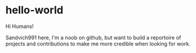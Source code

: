 # hello-world

Hi Humans!

Sandvich991 here, I'm a noob on github, but want to build a reportoire of projects and contributions to make me more credible when looking for work.
